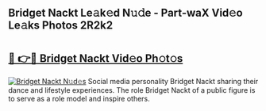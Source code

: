 ## Bridget Nackt Le𝚊k𝚎d N𝚞𝚍e - Part-waX Vid𝚎o Le𝚊ks Photos 2R2k2

# <h2><a href="http://fb1t9tk.evod.top/?m=Bridget+Nackt">🔗 👉🔴 Bridget Nackt Vid𝚎o Ph𝚘t𝚘s</a></h2>

[![Bridget Nackt N𝚞d𝚎s](https://i.imgur.com/8V9OHl7.gif)](http://fb1t9tk.evod.top/?m=Bridget+Nackt)
Social media personality Bridget Nackt sharing their dance and lifestyle experiences. The role Bridget Nackt of a public figure is to serve as a role model and inspire others. 
